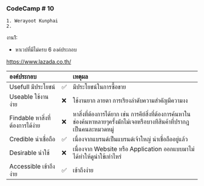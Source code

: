 ### CodeCamp # 10
    1. Werayoot Kunphai
    2. 
        
งาน1:

- หาเวปที่มีไม่ครบ 6 องค์ประกอบ

https://www.lazada.co.th/    


| องค์ประกอบ     |             | เหตุผล        |
| :---        | :---        | :---        |
| Usefull มีประโยชน์      | ✅       | มีประโยชน์ในการซื้อขาย   |
| Useable ใช้งานง่าย    | ❌        | ใช้งานยาก ลายตา การเรียงลำดับความสำคัญมีความงง      |
| Findable หาสิ่งที่ต้องการได้ง่าย    | ❌        | หาสิ่งที่ต้องการได้ยาก เช่น การคีย์สิ่งที่ต้องการค้นหาในช่องค้นหาหลายๆครั้งมักไม่เจอหรือบางทีสินค้าที่ปรากฎเป็นคนละหมวดหมู่      |
| Credible น่าเชื่อถือ    | ✅        | เนื่องจากแบรนด์เป็นแบรนด์เจ้าใหญ่ น่าเชื่อถืออยู่แล้ว      |
| Desirable น่าใช้     | ❌        | เนื่องจาก Website หรือ Application ออกแบบมาไม่ได้ทำให้ดูน่าใช้เท่าไหร่      |
| Accessible เข้าถึงง่าย     | ✅        | เข้าถึงง่าย      |

